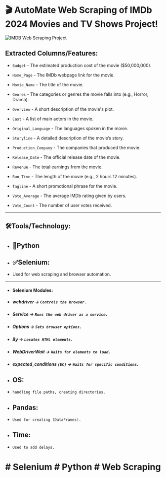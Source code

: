 # 🎬 **AutoMate Web Scraping of IMDb 2024 Movies and TV Shows Project!**




![IMDB Web Scraping Project](https://github.com/user-attachments/assets/3e90e7d7-a7fc-4605-8743-11d5e6458f54)



## **Extracted Columns/Features:**

 - `Budget` - The estimated production cost of the movie ($50,000,000).
 
 - `Home_Page` - The IMDb webpage link for the movie.
  
 - `Movie_Name` - The title of the movie.
   
 - `Genres` - The categories or genres the movie falls into (e.g., Horror, Drama).
   
 - `Overview` - A short description of the movie's plot.
   
 - `Cast` - A list of main actors in the movie.
   
 - `Original_Language` - The languages spoken in the movie.
   
 - `Storyline` - A detailed description of the movie’s story.
   
 - `Production_Company` - The companies that produced the movie.
   
 - `Release_Date` - The official release date of the movie.
   
 - `Revenue` - The total earnings from the movie.
   
 - `Run_Time` - The length of the movie (e.g., 2 hours 12 minutes).
   
 - `Tagline` - A short promotional phrase for the movie.
   
 - `Vote_Average` - The average IMDb rating given by users.
   
 - `Vote_Count` - The number of user votes received.





-----------------------------------------------------------------------------------------------------------------------------------------------------------------------------------------




## 🛠️Tools/Technology:
- ## **🐍Python**
- ## **✅Selenium:**
 - Used for web scraping and browser automation.

---------------------------------------------------------------------------------------------------------------------------------------------------
 - #### Selenium Modules:

 - ##### ***webdriver*** → `Controls the browser.`

 - ##### ***Service*** → `Runs the web driver as a service.`

 - ##### ***Options*** → `Sets browser options.`

 - ##### ***By*** → `Locates HTML elements.`

 - ##### ***WebDriverWait*** → `Waits for elements to load.`

 - ##### ***expected_conditions*** `(EC)` → `Waits for specific conditions.`


 - ## **OS:**
 - `handling file paths, creating directories.`

 - ## **Pandas:**
 - `Used for creating (DataFrames).`

 - ## **Time:**
 - `Used to add delays.`



 # # Selenium # Python # Web Scraping
